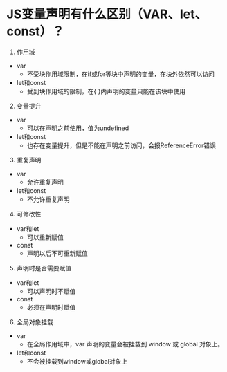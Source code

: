 #  JS变量声明有什么区别（VAR、let、const）？
1. 作用域
- var
    - 不受块作用域限制，在if或for等块中声明的变量，在块外依然可以访问
- let和const
    - 受到块作用域的限制，在{ }内声明的变量只能在该块中使用
2. 变量提升
- var
    - 可以在声明之前使用，值为undefined
- let和const
    - 也存在变量提升，但是不能在声明之前访问，会报ReferenceError错误
3. 重复声明
- var 
    - 允许重复声明
- let和const
    - 不允许重复声明
4. 可修改性
- var和let
    - 可以重新赋值
- const
    - 声明以后不可重新赋值
5. 声明时是否需要赋值
- var和let
    - 可以声明时不赋值
- const
    - 必须在声明时赋值
6. 全局对象挂载
- var
    - 在全局作用域中，var 声明的变量会被挂载到 window 或 global 对象上。
- let和const
    - 不会被挂载到window或global对象上
